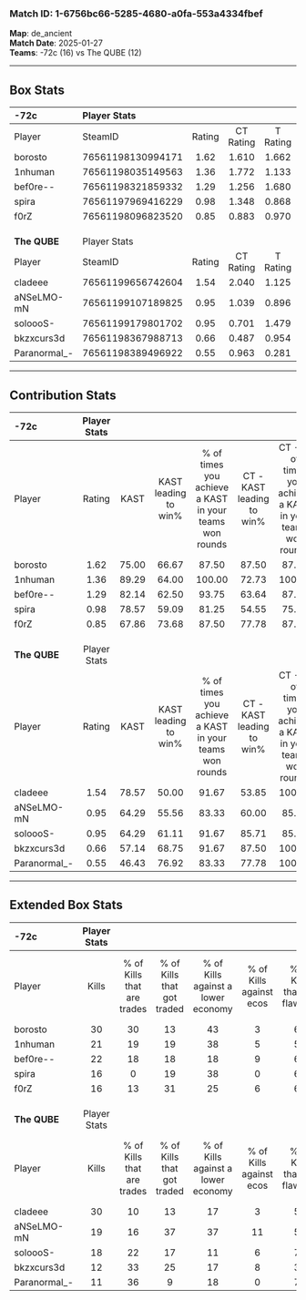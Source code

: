 ### Match ID: 1-6756bc66-5285-4680-a0fa-553a4334fbef  
**Map**: de_ancient  
**Match Date**: 2025-01-27  
**Teams**: -72c (16) vs The QUBE (12)  

---  

## Box Stats  

| **-72c**     | Player Stats      |        |           |          |       |       |       |         |        |      |     |
| :- | :- | :-: | :-: | :-: | :-: | :-: | :-: | :-: | :-: | :-: | :-: |
| Player       | SteamID           | Rating | CT Rating | T Rating | KAST  |  ADR  | Kills | Assists | Deaths | K/D  | HS% |
| borosto      | 76561198130994171 |  1.62  |   1.610   |  1.662   | 75.00 | 109.2 |  30   |    5    |   15   | 2.00 | 63  |
| 1nhuman      | 76561198035149563 |  1.36  |   1.772   |  1.133   | 89.29 | 84.9  |  21   |   10    |   16   | 1.31 | 61  |
| bef0re--     | 76561198321859332 |  1.29  |   1.256   |  1.680   | 82.14 | 83.2  |  22   |    8    |   18   | 1.22 | 59  |
| spira        | 76561197969416229 |  0.98  |   1.348   |  0.868   | 78.57 | 62.6  |  16   |    8    |   20   | 0.80 | 43  |
| f0rZ         | 76561198096823520 |  0.85  |   0.883   |  0.970   | 67.86 | 61.4  |  16   |    7    |   22   | 0.73 | 43  |
|              |                   |        |           |          |       |       |       |         |        |      |     |
|              |                   |        |           |          |       |       |       |         |        |      |     |
|              |                   |        |           |          |       |       |       |         |        |      |     |
| **The QUBE** | Player Stats      |        |           |          |       |       |       |         |        |      |     |
| Player       | SteamID           | Rating | CT Rating | T Rating | KAST  |  ADR  | Kills | Assists | Deaths | K/D  | HS% |
| cladeee      | 76561199656742604 |  1.54  |   2.040   |  1.125   | 78.57 | 125.0 |  30   |    4    |   23   | 1.30 | 50  |
| aNSeLMO-mN   | 76561199107189825 |  0.95  |   1.039   |  0.896   | 64.29 | 65.5  |  19   |    7    |   21   | 0.90 | 52  |
| soloooS-     | 76561199179801702 |  0.95  |   0.701   |  1.479   | 64.29 | 74.0  |  18   |    7    |   21   | 0.86 | 61  |
| bkzxcurs3d   | 76561198367988713 |  0.66  |   0.487   |  0.954   | 57.14 | 51.4  |  12   |    9    |   20   | 0.60 | 33  |
| Paranormal_- | 76561198389496922 |  0.55  |   0.963   |  0.281   | 46.43 | 56.7  |  11   |    8    |   21   | 0.52 | 45  |
---  

## Contribution Stats  

| **-72c**     | Player Stats |       |                      |                                                        |                           |                                                             |                          |                                                            |
| :- | :-: | :-: | :-: | :-: | :-: | :-: | :-: | :-: |
| Player       |    Rating    | KAST  | KAST leading to win% | % of times you achieve a KAST in your teams won rounds | CT - KAST leading to win% | CT - % of times you achieve a KAST in your teams won rounds | T - KAST leading to win% | T - % of times you achieve a KAST in your teams won rounds |
| borosto      |     1.62     | 75.00 |        66.67         |                         87.50                          |           87.50           |                            87.50                            |          53.85           |                           87.50                            |
| 1nhuman      |     1.36     | 89.29 |        64.00         |                         100.00                         |           72.73           |                           100.00                            |          57.14           |                           100.00                           |
| bef0re--     |     1.29     | 82.14 |        62.50         |                         93.75                          |           63.64           |                            87.50                            |          61.54           |                           100.00                           |
| spira        |     0.98     | 78.57 |        59.09         |                         81.25                          |           54.55           |                            75.00                            |          63.64           |                           87.50                            |
| f0rZ         |     0.85     | 67.86 |        73.68         |                         87.50                          |           77.78           |                            87.50                            |          70.00           |                           87.50                            |
|              |              |       |                      |                                                        |                           |                                                             |                          |                                                            |
|              |              |       |                      |                                                        |                           |                                                             |                          |                                                            |
|              |              |       |                      |                                                        |                           |                                                             |                          |                                                            |
| **The QUBE** | Player Stats |       |                      |                                                        |                           |                                                             |                          |                                                            |
| Player       |    Rating    | KAST  | KAST leading to win% | % of times you achieve a KAST in your teams won rounds | CT - KAST leading to win% | CT - % of times you achieve a KAST in your teams won rounds | T - KAST leading to win% | T - % of times you achieve a KAST in your teams won rounds |
| cladeee      |     1.54     | 78.57 |        50.00         |                         91.67                          |           53.85           |                           100.00                            |          44.44           |                           80.00                            |
| aNSeLMO-mN   |     0.95     | 64.29 |        55.56         |                         83.33                          |           60.00           |                            85.71                            |          50.00           |                           80.00                            |
| soloooS-     |     0.95     | 64.29 |        61.11         |                         91.67                          |           85.71           |                            85.71                            |          45.45           |                           100.00                           |
| bkzxcurs3d   |     0.66     | 57.14 |        68.75         |                         91.67                          |           87.50           |                           100.00                            |          50.00           |                           80.00                            |
| Paranormal_- |     0.55     | 46.43 |        76.92         |                         83.33                          |           77.78           |                           100.00                            |          75.00           |                           60.00                            |
---  

## Extended Box Stats  

| **-72c**     | Player Stats |                            |                            |                                    |                         |                              |                                 |        |                             |                                     |                          |                               |                            |
| :- | :-: | :-: | :-: | :-: | :-: | :-: | :-: | :-: | :-: | :-: | :-: | :-: | :-: |
| Player       |    Kills     | % of Kills that are trades | % of Kills that got traded | % of Kills against a lower economy | % of Kills against ecos | % of Kills that are flawless | % of Kills that are close duels | Deaths | % of Deaths that get traded | % of Deaths against a lower economy | % of Deaths against ecos | % of Deaths that are flawless | % of Deaths that are close |
| borosto      |      30      |             30             |             13             |                 43                 |            3            |              63              |               10                |   15   |              7              |                 33                  |            0             |              47               |             7              |
| 1nhuman      |      21      |             19             |             19             |                 38                 |            5            |              52              |                0                |   16   |             19              |                 31                  |            0             |              44               |             0              |
| bef0re--     |      22      |             18             |             18             |                 18                 |            9            |              64              |                5                |   18   |             28              |                 28                  |            0             |              72               |             6              |
| spira        |      16      |             0              |             19             |                 38                 |            0            |              69              |               13                |   20   |             30              |                 40                  |            5             |              65               |             5              |
| f0rZ         |      16      |             13             |             31             |                 25                 |            6            |              63              |                0                |   22   |             18              |                 32                  |            0             |              59               |             0              |
|              |              |                            |                            |                                    |                         |                              |                                 |        |                             |                                     |                          |                               |                            |
|              |              |                            |                            |                                    |                         |                              |                                 |        |                             |                                     |                          |                               |                            |
|              |              |                            |                            |                                    |                         |                              |                                 |        |                             |                                     |                          |                               |                            |
| **The QUBE** | Player Stats |                            |                            |                                    |                         |                              |                                 |        |                             |                                     |                          |                               |                            |
| Player       |    Kills     | % of Kills that are trades | % of Kills that got traded | % of Kills against a lower economy | % of Kills against ecos | % of Kills that are flawless | % of Kills that are close duels | Deaths | % of Deaths that get traded | % of Deaths against a lower economy | % of Deaths against ecos | % of Deaths that are flawless | % of Deaths that are close |
| cladeee      |      30      |             10             |             13             |                 17                 |            3            |              57              |                3                |   23   |             17              |                  9                  |            0             |              61               |             9              |
| aNSeLMO-mN   |      19      |             16             |             37             |                 37                 |           11            |              53              |               11                |   21   |             10              |                 14                  |            0             |              67               |             0              |
| soloooS-     |      18      |             22             |             17             |                 11                 |            6            |              72              |                0                |   21   |             29              |                 10                  |            0             |              57               |             5              |
| bkzxcurs3d   |      12      |             33             |             25             |                 17                 |            8            |              33              |                0                |   20   |             10              |                 10                  |            5             |              65               |             5              |
| Paranormal_- |      11      |             36             |             9              |                 18                 |            0            |              73              |                0                |   21   |             24              |                 10                  |            5             |              57               |             10             |

